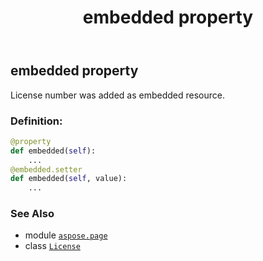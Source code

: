 ﻿---
title: embedded property
second_title: Aspose.Page for Python via .NET API References
description: 
type: docs
weight: 40
url: /python-net/aspose.page/license/embedded/
is_root: false
---

## embedded property


License number was added as embedded resource.
### Definition:
```python
@property
def embedded(self):
    ...
@embedded.setter
def embedded(self, value):
    ...
```

### See Also
* module [`aspose.page`](../../)
* class [`License`](/page/python-net/aspose.page/license)
